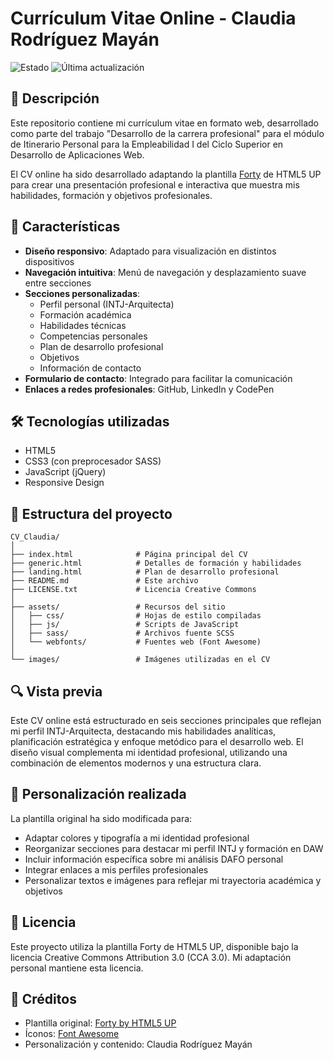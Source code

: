 # Currículum Vitae Online - Claudia Rodríguez Mayán

![Estado](https://img.shields.io/badge/estado-completo-brightgreen)
![Última actualización](https://img.shields.io/badge/última_actualización-Mayo_2025-blue)

## 📝 Descripción

Este repositorio contiene mi currículum vitae en formato web, desarrollado como parte del trabajo "Desarrollo de la carrera profesional" para el módulo de Itinerario Personal para la Empleabilidad I del Ciclo Superior en Desarrollo de Aplicaciones Web.

El CV online ha sido desarrollado adaptando la plantilla [Forty](https://html5up.net/forty) de HTML5 UP para crear una presentación profesional e interactiva que muestra mis habilidades, formación y objetivos profesionales.

## 🚀 Características

- **Diseño responsivo**: Adaptado para visualización en distintos dispositivos
- **Navegación intuitiva**: Menú de navegación y desplazamiento suave entre secciones
- **Secciones personalizadas**:
  - Perfil personal (INTJ-Arquitecta)
  - Formación académica
  - Habilidades técnicas
  - Competencias personales
  - Plan de desarrollo profesional
  - Objetivos
  - Información de contacto
- **Formulario de contacto**: Integrado para facilitar la comunicación
- **Enlaces a redes profesionales**: GitHub, LinkedIn y CodePen

## 🛠️ Tecnologías utilizadas

- HTML5
- CSS3 (con preprocesador SASS)
- JavaScript (jQuery)
- Responsive Design

## 📂 Estructura del proyecto

```
CV_Claudia/
│
├── index.html              # Página principal del CV
├── generic.html            # Detalles de formación y habilidades
├── landing.html            # Plan de desarrollo profesional
├── README.md               # Este archivo
├── LICENSE.txt             # Licencia Creative Commons
│
├── assets/                 # Recursos del sitio
│   ├── css/                # Hojas de estilo compiladas
│   ├── js/                 # Scripts de JavaScript
│   ├── sass/               # Archivos fuente SCSS
│   └── webfonts/           # Fuentes web (Font Awesome)
│
└── images/                 # Imágenes utilizadas en el CV
```

## 🔍 Vista previa

Este CV online está estructurado en seis secciones principales que reflejan mi perfil INTJ-Arquitecta, destacando mis habilidades analíticas, planificación estratégica y enfoque metódico para el desarrollo web. El diseño visual complementa mi identidad profesional, utilizando una combinación de elementos modernos y una estructura clara.

## 🔄 Personalización realizada

La plantilla original ha sido modificada para:

- Adaptar colores y tipografía a mi identidad profesional
- Reorganizar secciones para destacar mi perfil INTJ y formación en DAW
- Incluir información específica sobre mi análisis DAFO personal
- Integrar enlaces a mis perfiles profesionales
- Personalizar textos e imágenes para reflejar mi trayectoria académica y objetivos

## 📄 Licencia

Este proyecto utiliza la plantilla Forty de HTML5 UP, disponible bajo la licencia Creative Commons Attribution 3.0 (CCA 3.0). Mi adaptación personal mantiene esta licencia.

## 👥 Créditos

- Plantilla original: [Forty by HTML5 UP](https://html5up.net/forty)
- Íconos: [Font Awesome](https://fontawesome.io)
- Personalización y contenido: Claudia Rodríguez Mayán
